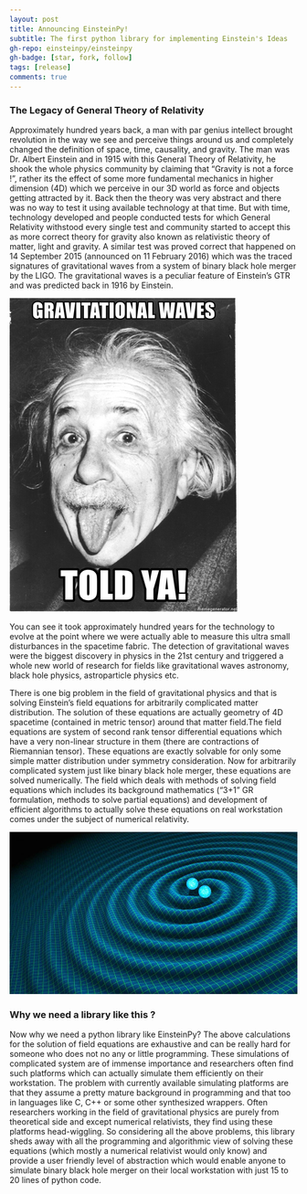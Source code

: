 ```yaml
---
layout: post
title: Announcing EinsteinPy!
subtitle: The first python library for implementing Einstein's Ideas
gh-repo: einsteinpy/einsteinpy
gh-badge: [star, fork, follow]
tags: [release]
comments: true
---
```


### The Legacy of General Theory of Relativity

Approximately hundred years back, a man with par genius intellect brought revolution in the way we see and perceive things around us and completely changed the definition of space, time, causality, and gravity. The man was Dr. Albert Einstein and in 1915 with this General Theory of Relativity, he shook the whole physics community by claiming that “Gravity is not a force !”, rather its the effect of some more fundamental mechanics in higher dimension (4D) which we perceive in our 3D world as force and objects getting attracted by it. Back then the theory was very abstract and there was no way to test it using available technology at that time. But with time, technology developed and people conducted tests for which General Relativity withstood every single test and community started to accept this as more correct theory for gravity also known as relativistic theory of matter, light and gravity. A similar test was proved correct that happened on 14 September 2015 (announced on 11 February 2016) which was the traced signatures of gravitational waves from a system of binary black hole merger by the LIGO. The gravitational waves is a peculiar feature of Einstein’s GTR and was predicted back in 1916 by Einstein.

![](../img/blog1/blog_1_1.jpg)



You can see it took approximately hundred years for the technology to evolve at the point where we were actually able to measure this ultra small disturbances in the spacetime fabric. The detection of gravitational waves were the biggest discovery in physics in the 21st century and triggered a whole new world of research for fields like gravitational waves astronomy, black hole physics, astroparticle physics etc.

There is one big problem in the field of gravitational physics and that is solving Einstein’s field equations for arbitrarily complicated matter distribution. The solution of these equations are actually geometry of 4D spacetime (contained in metric tensor) around that matter field.The field equations are system of second rank tensor differential equations which have a very non-linear structure in them (there are contractions of Riemannian tensor). These equations are exactly solvable for only some simple matter distribution under symmetry consideration. Now for arbitrarily complicated system just like binary black hole merger, these equations are solved numerically. The field which deals with methods of solving field equations which includes its background mathematics (“3+1” GR formulation, methods to solve partial equations) and development of efficient algorithms to actually solve these equations on real workstation comes under the subject of numerical relativity.

![](../img/blog1/blog_1_2.jpg)



### Why we need a library like this ? 

Now why we need a python library like EinsteinPy? The above calculations for the solution of field equations are exhaustive and can be really hard for someone who does not no any or little programming. These simulations of complicated system are of immense importance and researchers often find such platforms which can actually simulate them efficiently on their workstation. The problem with currently available simulating platforms are that they assume a pretty mature background in programming and that too in languages like C, C++ or some other synthesized wrappers. Often researchers working in the field of gravitational physics are purely from theoretical side and except numerical relativists, they find using these platforms head-wiggling. So considering all the above problems, this library sheds away with all the programming and algorithmic view of solving these equations (which mostly a numerical relativist would only know) and provide a user friendly level of abstraction which would enable anyone to simulate binary black hole merger on their local workstation with just 15 to 20 lines of python code.
